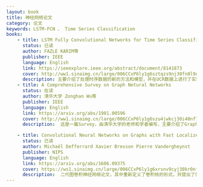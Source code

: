 ```yaml
---
layout: book
title: 神经网络论文
category: 论文
keywords: LSTM-FCN 、 Time Series Classification
books: 
    - title: LSTM Fully Convolutional Networks for Time Series Classification
      status: 已读
      author: FAZLE KARIM等
      publisher: IEEE
      language: English
      link: https://ieeexplore.ieee.org/abstract/document/8141873
      cover: http://ww1.sinaimg.cn/large/006CCxP6ly1g6sztqzs9nj30fn0l9qbw.jpg
      description: 主要介绍了处理时序数据的新的方法和模型，并在UCR数据上进行了实验，得到了非常不错的效果。
    - title: A Comprehensive Survey on Graph Netural Networks
      status: 在读
      author: 清华大学 Zonghan Wu等
      publisher: IEEE
      language: English
      link: https://arxiv.org/abs/1901.00596
      cover: http://ww1.sinaimg.cn/large/006CCxP6ly1g6szu4jwkcj30i40nf7ib.jpg
      description:  这是一篇Survey，由清华大学的老师和学者编写，主要介绍了Graph Network的发展过程，同时也对目前的Graph Network做出了分类，是非常好的入门paper。

    - title: Convolutional Neural Networks on Graphs with Fast Localized Spectral Filtering 
      status: 已读
      author: Michaël Defferrard Xavier Bresson Pierre Vandergheynst 
      publisher: NIPS
      language: English
      link: https://arxiv.org/abs/1606.09375
      cover: https://ws1.sinaimg.cn/large/006CCxP6ly1g6xrsnv9cyj30kr0nf43e.jpg
      description:  二代图卷积神经网络论文，其中重新定义了卷积核的形式，并提出了使用切比雪夫不等式来对卷积核进行逼近，最后在图粗化的基础上提出了图的高效池化操作。
---
```

